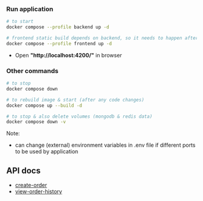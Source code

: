 ### Run application

```sh
# to start
docker compose --profile backend up -d

# frontend static build depends on backend, so it needs to happen after
docker compose --profile frontend up -d
```

- Open **"http://localhost:4200/"** in browser

### Other commands

```sh
# to stop
docker compose down

# to rebuild image & start (after any code changes)
docker compose up --build -d

# to stop & also delete volumes (mongodb & redis data)
docker compose down -v
```

Note:

- can change (external) environment variables in .env file if different ports to be used by application

## API docs

- [create-order](docs/api/create-order.md)
- [view-order-history](docs/api/view-order-history.md)
